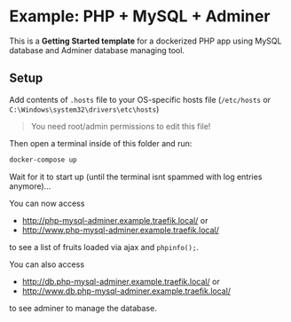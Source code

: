 # Example: PHP + MySQL + Adminer

This is a **Getting Started template** for a dockerized PHP app using MySQL database and Adminer database managing tool.

## Setup

Add contents of `.hosts` file to your OS-specific hosts file (`/etc/hosts` or `C:\Windows\system32\drivers\etc\hosts`)
> You need root/admin permissions to edit this file!

Then open a terminal inside of this folder and run:
```bash
docker-compose up
```

Wait for it to start up (until the terminal isnt spammed with log entries anymore)...  

You can now access

- http://php-mysql-adminer.example.traefik.local/ or
- http://www.php-mysql-adminer.example.traefik.local/

to see a list of fruits loaded via ajax and `phpinfo();`.

You can also access

- http://db.php-mysql-adminer.example.traefik.local/ or
- http://www.db.php-mysql-adminer.example.traefik.local/

to see adminer to manage the database.
